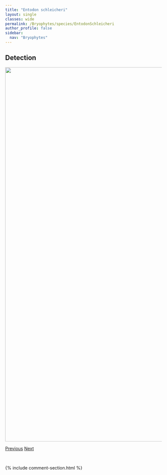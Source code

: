 ```yaml
---
title: "Entodon schleicheri"
layout: single
classes: wide
permalink: /Bryophytes/species/EntodonSchleicheri
author_profile: false
sidebar:
  nav: "Bryophytes"
---
```


<h2>Detection</h2>

<a href="https://drive.google.com/uc?export=view&id=1AORKUFCJHlC9RK5toWMPdj3jcgv4BVI7">
<img src="https://drive.google.com/uc?export=view&id=1AORKUFCJHlC9RK5toWMPdj3jcgv4BVI7" height = "1200" width = "800">
</a>


<a href="/DevelopmentWebsite/Bryophytes/species/EntodonCladorrhizans" class="pagination--pager" title="Entodon cladorrhizans">Previous</a> <a href="/DevelopmentWebsite/Bryophytes/species/EurhynchiastrumPulchellum" class="pagination--pager" title="Eurhynchiastrum pulchellum">Next</a>

<p>&nbsp;</p>

{% include comment-section.html %}

